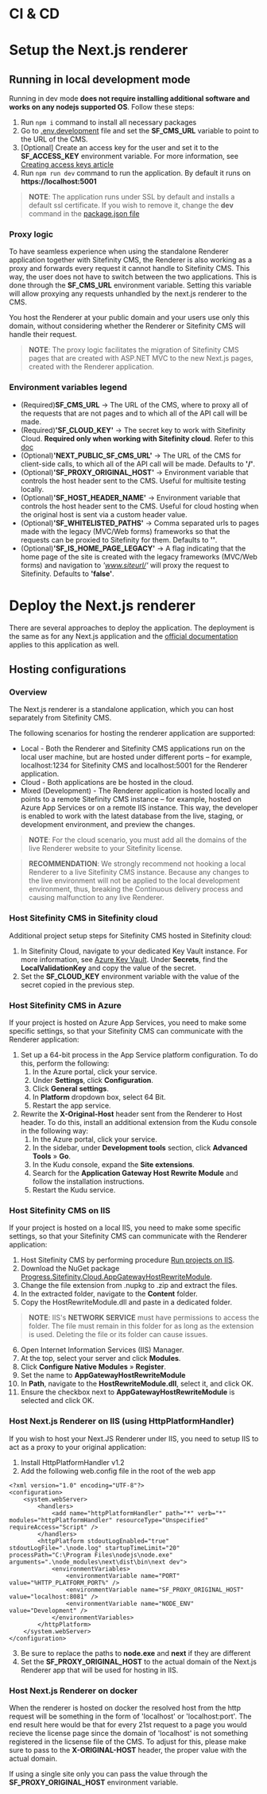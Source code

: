 CI & CD
======================================================
# Setup the Next.js renderer

## Running in local development mode

Running in dev mode **does not require installing additional software and works on any nodejs supported OS**. Follow these steps:

1. Run ```npm i``` command to install all necessary packages
2. Go to [.env.development](../.env.development) file and set the **SF_CMS_URL** variable to point to the URL of the CMS.
3. \[Optional\] Create an access key for the user and set it to the **SF_ACCESS_KEY** environment variable. For more information, see [Creating access keys article](https://www.progress.com/documentation/sitefinity-cms/generate-access-key)
4. Run ```npm run dev``` command to run the application. By default it runs on **https://localhost:5001**

>**NOTE**: The application runs under SSL by default and installs a default ssl certificate. If you wish to remove it, change the **dev** command in the [package.json file](../package.json)

### Proxy logic

To have seamless experience when using the standalone Renderer application together with Sitefinity CMS, the Renderer is also working as a proxy and forwards every request it cannot handle to Sitefinity CMS. This way, the user does not have to switch between the two applications. This is done through the **SF_CMS_URL** environment variable. Setting this variable will allow proxying any requests unhandled by the next.js renderer to the CMS.

You host the Renderer at your public domain and your users use only this domain, without considering whether the Renderer or Sitefinity CMS will handle their request.

>**NOTE**: The proxy logic facilitates the migration of Sitefinity CMS pages that are created with ASP.NET MVC to the new Next.js pages, created with the Renderer application.

### Environment variables legend

* (Required)**SF_CMS_URL** -> The URL of the CMS, where to proxy all of the requests that are not pages and to which all of the API call will be made.
* (Required)**'SF_CLOUD_KEY'** -> The secret key to work with Sitefinity Cloud. **Required only when working with Sitefinity cloud**. Refer to this [doc](https://www.progress.com/documentation/sitefinity-cms/cloud/code-deployment)
* (Optional)**'NEXT_PUBLIC_SF_CMS_URL'** -> The URL of the CMS for client-side calls, to which all of the API call will be made. Defaults to **'/'**.
* (Optional)**'SF_PROXY_ORIGINAL_HOST'** -> Environment variable that controls the host header sent to the CMS. Useful for multisite testing locally.
* (Optional)**'SF_HOST_HEADER_NAME'** -> Environment variable that controls the host header sent to the CMS. Useful for cloud hosting when the original host is sent via a custom header value.
* (Optional)**'SF_WHITELISTED_PATHS'** -> Comma separated urls to pages made with the legacy (MVC/Web forms) frameworks so that the requests can be proxied to Sitefinity for them. Defaults to **''**.
* (Optional)**'SF_IS_HOME_PAGE_LEGACY'** -> A flag indicating that the home page of the site is created with the legacy frameworks (MVC/Web forms) and navigation to _'www.siteurl/'_ will proxy the request to Sitefinity. Defaults to **'false'**.

# Deploy the Next.js renderer

There are several approaches to deploy the application. The deployment is the same as for any Next.js application and the [official documentation](https://nextjs.org/docs/pages/building-your-application/deploying) applies to this application as well.

## Hosting configurations

### Overview
The Next.js renderer is a standalone application, which you can host separately from Sitefinity CMS.

The following scenarios for hosting the renderer application are supported:
- Local - Both the Renderer and Sitefinity CMS applications run on the local user machine, but are hosted under different ports –  for example, localhost:1234 for Sitefinity CMS and localhost:5001 for the Renderer application.
- Cloud - Both applications are be hosted in the cloud.
- Mixed (Development) - The Renderer application is hosted locally and points to a remote Sitefinity CMS instance – for example, hosted on Azure App Services or on a remote IIS instance. This way, the developer is enabled to work with the latest database from the live, staging, or development environment, and preview the changes.

>**NOTE**: For the cloud scenario, you must add all the domains of the live Renderer website to your Sitefinity license.

>**RECOMMENDATION**: We strongly recommend not hooking a local Renderer to a live Sitefinity CMS instance. Because any changes to the live environment will not be applied to the local development environment, thus, breaking the Continuous delivery process and causing malfunction to any live Renderer.

### Host Sitefinity CMS in Sitefinity cloud
Additional project setup steps for Sitefinity CMS hosted in Sitefinity cloud:

1. In Sitefinity Cloud, navigate to your dedicated Key Vault instance. For more information, see [Azure Key Vault](https://www.progress.com/documentation/sitefinity-cms/cloud/use-key-vault).
Under **Secrets**, find the **LocalValidationKey** and copy the value of the secret.
2. Set the **SF_CLOUD_KEY** environment variable with the value of the secret copied in the previous step.

### Host Sitefinity CMS in Azure
If your project is hosted on Azure App Services, you need to make some specific settings, so that your Sitefinity CMS can communicate with the Renderer application:

1. Set up a 64-bit process in the App Service platform configuration. To do this, perform the following:
    1. In the Azure portal, click your service.
    2. Under **Settings**, click **Configuration**.
    3. Click **General settings**.
    4. In **Platform** dropdown box, select 64 Bit.
    5. Restart the app service.
2. Rewrite the **X-Original-Host** header sent from the Renderer to Host header. To do this, install an additional extension from the Kudu console in the following way:
    1. In the Azure portal, click your service.
    2. In the sidebar, under **Development tools** section, click **Advanced Tools** » **Go**.
    3. In the Kudu console, expand the **Site extensions**.
    4. Search for the **Application Gateway Host Rewrite Module** and follow the installation instructions.
    5. Restart the Kudu service.

### Host Sitefinity CMS on IIS
If your project is hosted on a local IIS, you need to make some specific settings, so that your Sitefinity CMS can communicate with the Renderer application:

1. Host Sitefinity CMS by performing procedure [Run projects on IIS](https://www.progress.com/documentation/sitefinity-cms/run-projects-on-iis).
2. Download the NuGet package [Progress.Sitefinity.Cloud.AppGatewayHostRewriteModule](https://www.nuget.org/packages/Progress.Sitefinity.Cloud.AppGatewayHostRewriteModule/).
3. Change the file extension from .nupkg to .zip and extract the files.
4. In the extracted folder, navigate to the **Content** folder.
5. Copy the HostRewriteModule.dll and paste in a dedicated folder.

>**NOTE**: IIS's **NETWORK SERVICE** must have permissions to access the folder. The file must remain in this folder for as long as the extension is used. Deleting the file or its folder can cause issues.

6. Open Internet Information Services (IIS) Manager.
7. At the top, select your server and click **Modules**.
8. Click **Configure Native Modules** » **Register**.
9. Set the name to **AppGatewayHostRewriteModule**
10. In **Path**, navigate to the **HostRewriteModule.dll**, select it, and click OK.
11. Ensure the checkbox next to **AppGatewayHostRewriteModule** is selected and click OK.

### Host Next.js Renderer on IIS (**using HttpPlatformHandler**)
If you wish to host your Next.JS Renderer under IIS, you need to setup IIS to act as a proxy to your original application:

1. Install HttpPlatformHandler v1.2
2. Add the following web.config file in the root of the web app

``` web.config
<?xml version="1.0" encoding="UTF-8"?>
<configuration>
    <system.webServer>
        <handlers>
            <add name="httpPlatformHandler" path="*" verb="*" modules="httpPlatformHandler" resourceType="Unspecified" requireAccess="Script" />
        </handlers>
        <httpPlatform stdoutLogEnabled="true" stdoutLogFile=".\node.log" startupTimeLimit="20" processPath="C:\Program Files\nodejs\node.exe" arguments=".\node_modules\next\dist\bin\next dev">
            <environmentVariables>
                <environmentVariable name="PORT" value="%HTTP_PLATFORM_PORT%" />
                <environmentVariable name="SF_PROXY_ORIGINAL_HOST" value="localhost:8081" />
                <environmentVariable name="NODE_ENV" value="Development" />
            </environmentVariables>
        </httpPlatform>
    </system.webServer>
</configuration>
```

3. Be sure to replace the paths to **node.exe** and **next** if they are different
4. Set the **SF_PROXY_ORIGINAL_HOST** to the actual domain of the Next.js Renderer app that will be used for hosting in IIS.

### Host Next.js Renderer on docker
When the renderer is hosted on docker the resolved host from the http request will be something in the form of 'localhost' or 'localhost:port'. The end result here would be that for every 21st request to a page you would recieve the license page since the domain of 'localhost' is not something registered in the licsense file of the CMS. To adjust for this, please make sure to pass to the **X-ORIGINAL-HOST** header, the proper value with the actual domain.

If using a single site only you can pass the value through the **SF_PROXY_ORIGINAL_HOST** environment variable.
